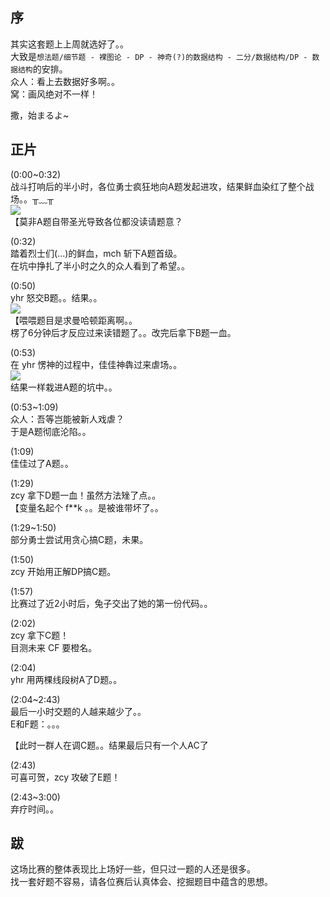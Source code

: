 序
-
其实这套题上上周就选好了。。<br />
大致是`想法题/细节题 - 裸图论 - DP - 神奇(?)的数据结构 - 二分/数据结构/DP - 数据结构`的安排。<br />
众人：看上去数据好多啊。。<br />
窝：画风绝对不一样！<br />

撒，始まるよ~<br />

正片
-
(0:00~0:32)<br />
战斗打响后的半小时，各位勇士疯狂地向A题发起进攻，结果鲜血染红了整个战场。。╥﹏╥<br />
![](http://endless.qiniudn.com/githubsducontest0809-3.png)<br />
【莫非A题自带圣光导致各位都没读请题意？<br />

(0:32)<br />
踏着烈士们(...)的鲜血，mch 斩下A题首级。<br />
在坑中挣扎了半小时之久的众人看到了希望。。<br />

(0:50)<br />
yhr 怒交B题。。结果。。<br />
![](http://endless.qiniudn.com/githubsducontest0809.png)<br />
【喂喂题目是求曼哈顿距离啊。。<br />
楞了6分钟后才反应过来读错题了。。改完后拿下B题一血。<br />

(0:53)<br />
在 yhr 愣神的过程中，佳佳神犇过来虐场。。<br />
![](http://endless.qiniudn.com/githubsducontest0809-2.gif)<br />
结果一样栽进A题的坑中。。<br />

(0:53~1:09)<br />
众人：吾等岂能被新人戏虐？<br />
于是A题彻底沦陷。。<br />

(1:09)<br />
佳佳过了A题。。<br />

(1:29)<br />
zcy 拿下D题一血！虽然方法矬了点。。<br />
【变量名起个 f\*\*k 。。是被谁带坏了。。<br />

(1:29~1:50)<br />
部分勇士尝试用贪心搞C题，未果。<br />

(1:50)<br />
zcy 开始用正解DP搞C题。<br />

(1:57)<br />
比赛过了近2小时后，兔子交出了她的第一份代码。。<br />

(2:02)<br />
zcy 拿下C题！<br />
目测未来 CF 要橙名。<br />

(2:04)<br />
yhr 用两棵线段树A了D题。。<br />

(2:04~2:43)<br />
最后一小时交题的人越来越少了。。<br />
E和F题：。。。<br />

【此时一群人在调C题。。结果最后只有一个人AC了<br />

(2:43)<br />
可喜可贺，zcy 攻破了E题！<br />

(2:43~3:00)<br />
弃疗时间。。<br />

跋
-
这场比赛的整体表现比上场好一些，但只过一题的人还是很多。<br />
找一套好题不容易，请各位赛后认真体会、挖掘题目中蕴含的思想。<br />
